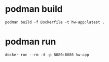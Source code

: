 # podman build  
`podman build -f Dockerfile -t hw-app:latest .`  

# podman run
`docker run --rm -d -p 8080:8080 hw-app`  